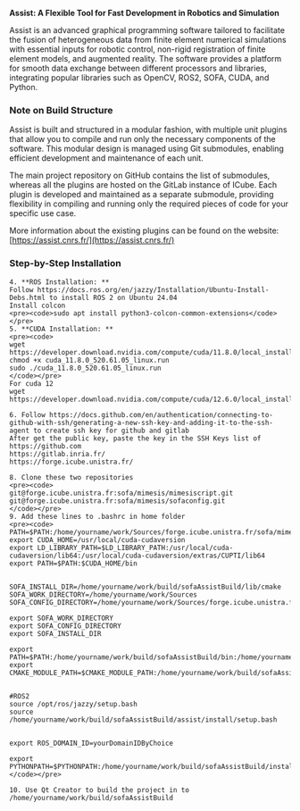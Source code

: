 **Assist: A Flexible Tool for Fast Development in Robotics and Simulation**

Assist is an advanced graphical programming software tailored to facilitate the fusion of heterogeneous data from finite element numerical simulations with essential inputs for robotic control, non-rigid registration of finite element models, and augmented reality. The software provides a platform for smooth data exchange between different processors and libraries, integrating popular libraries such as OpenCV, ROS2, SOFA, CUDA, and Python.

### Note on Build Structure

Assist is built and structured in a modular fashion, with multiple unit plugins that allow you to compile and run only the necessary components of the software. This modular design is managed using Git submodules, enabling efficient development and maintenance of each unit.

The main project repository on GitHub contains the list of submodules, whereas all the plugins are hosted on the GitLab instance of ICube. Each plugin is developed and maintained as a separate submodule, providing flexibility in compiling and running only the required pieces of code for your specific use case.

More information about the existing plugins can be found on the website: [https://assist.cnrs.fr/](https://assist.cnrs.fr/)

### Step-by-Step Installation

   ```
4. **ROS Installation: **
   Follow https://docs.ros.org/en/jazzy/Installation/Ubuntu-Install-Debs.html to install ROS 2 on Ubuntu 24.04
   Install colcon
   <pre><code>sudo apt install python3-colcon-common-extensions</code></pre>
5. **CUDA Installation: **
<pre><code>    
wget https://developer.download.nvidia.com/compute/cuda/11.8.0/local_installers/cuda_11.8.0_520.61.05_linux.run
chmod +x cuda_11.8.0_520.61.05_linux.run
sudo ./cuda_11.8.0_520.61.05_linux.run
</code></pre>
For cuda 12
wget https://developer.download.nvidia.com/compute/cuda/12.6.0/local_installers/cuda_12.6.0_560.28.03_linux.run

6. Follow https://docs.github.com/en/authentication/connecting-to-github-with-ssh/generating-a-new-ssh-key-and-adding-it-to-the-ssh-agent to create ssh key for github and gitlab
   After get the public key, paste the key in the SSH Keys list of
   https://github.com
   https://gitlab.inria.fr/
   https://forge.icube.unistra.fr/
   
8. Clone these two repositories
   <pre><code> 
   git@forge.icube.unistra.fr:sofa/mimesis/mimesiscript.git
   git@forge.icube.unistra.fr:sofa/mimesis/sofaconfig.git
   </code></pre>
9. Add these lines to .bashrc in home folder
<pre><code> 
PATH=$PATH:/home/yourname/work/Sources/forge.icube.unistra.fr/sofa/mimesis/mimesiscript:/home/yourname/work/Sources/forge.icube.unistra.fr/assist/assist_config
export CUDA_HOME=/usr/local/cuda-cudaversion
export LD_LIBRARY_PATH=$LD_LIBRARY_PATH:/usr/local/cuda-cudaversion/lib64:/usr/local/cuda-cudaversion/extras/CUPTI/lib64
export PATH=$PATH:$CUDA_HOME/bin


SOFA_INSTALL_DIR=/home/yourname/work/build/sofaAssistBuild/lib/cmake
SOFA_WORK_DIRECTORY=/home/yourname/work/Sources
SOFA_CONFIG_DIRECTORY=/home/yourname/work/Sources/forge.icube.unistra.fr/sofa/mimesis/sofaconfig/yourconfigname

export SOFA_WORK_DIRECTORY
export SOFA_CONFIG_DIRECTORY
export SOFA_INSTALL_DIR

export PATH=$PATH:/home/yourname/work/build/sofaAssistBuild/bin:/home/yourname/work/build/sofaAssistBuild/install/bin
export CMAKE_MODULE_PATH=$CMAKE_MODULE_PATH:/home/yourname/work/build/sofaAssistBuild/assist/cmake


#ROS2
source /opt/ros/jazzy/setup.bash
source /home/yourname/work/build/sofaAssistBuild/assist/install/setup.bash


export ROS_DOMAIN_ID=yourDomainIDByChoice

export PYTHONPATH=$PYTHONPATH:/home/yourname/work/build/sofaAssistBuild/install/lib
</code></pre>
   
10. Use Qt Creator to build the project in to  /home/yourname/work/build/sofaAssistBuild
   
